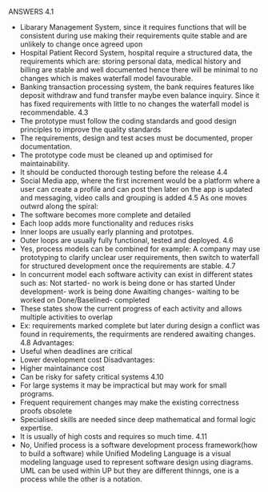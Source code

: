 ANSWERS
4.1 
- Libarary Management System, since it requires functions that will be consistent during use making their requirements quite stable and are unlikely to change once agreed upon
- Hospital Patient Record System, hospital require a structured data, the requirements which are: storing personal data, medical history and billing are stable and well documented hence there will be minimal to no changes which is makes waterfall model favourable.
- Banking transaction processing system, the bank requires features like deposit withdraw and fund transfer maybe even balance inquiry. Since it has fixed requirements with little to no changes the waterfall model is recommendable.
4.3
- The prototype must follow the coding standards and good design principles to improve the quality standards
- The requirements, design and test acses must be documented, proper documentation.
- The prototype code must be cleaned up and optimised for maintainability.
- It should be conducted thorough testing before the release
4.4
- Social Media app, where the first increment would be a platform where a user can create a profile and can post then later on the app is updated and messaging, video calls and grouping is added
4.5
As one moves outwrd along the spiral:
- The software becomes more complete and detailed
- Each loop adds more functionality and reduces risks
- Inner loops are usually early planning and prototpes.
- Outer loops are usually fully functional, tested and deployed.
4.6
- Yes, process models can be combined for example: A company may use prototyping to clarify unclear user requirements, then switch to waterfall for structured development once the requirements are stable.
4.7
- In concurrent model each software activity can exist in different states such as:
Not started- no work is being done or has started
Under development- work is being done
Awaiting changes- waiting to be worked on
Done/Baselined- completed
- These states show the current progress of each activity and allows multiple activities to overlap
- Ex: requirements marked complete but later during design a conflict was found in requirements, the requirments are rendered awaiting changes.
4.8
Advantages:
- Useful when deadlines are critical
- Lower development cost
Disadvantages:
- Higher maintainance cost
- Can be risky for safety critical systems
4.10
- For large systems it may be impractical but may work for small programs.
- Frequent requirement changes may make the existing correctness proofs obsolete
- Specialised skills are needed since deep mathematical and formal logic expertise.
- It is usually of high costs and requires so much time.
4.11
- No, Unified process is a software development process framework(how to build a software) while Unified Modeling Language is a visual modeling language used to represent software design using diagrams. UML can be used within UP but they are different thinngs, one is a process while the other is a notation.

   
